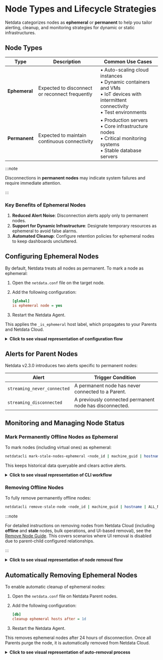 # Node Types and Lifecycle Strategies

Netdata categorizes nodes as **ephemeral** or **permanent** to help you tailor alerting, cleanup, and monitoring strategies for dynamic or static infrastructures.

## Node Types

| Type          | Description                                    | Common Use Cases                                                                                                                               |
|---------------|------------------------------------------------|---------------------------------------------------------------------------------------------------------------------------------------------------|
| **Ephemeral** | Expected to disconnect or reconnect frequently | • Auto-scaling cloud instances<br />• Dynamic containers and VMs<br />• IoT devices with intermittent connectivity<br />• Test environments        |
| **Permanent** | Expected to maintain continuous connectivity   | • Production servers<br />• Core infrastructure nodes<br />• Critical monitoring systems<br />• Stable database servers                          |

:::note

Disconnections in **permanent nodes** may indicate system failures and require immediate attention.

:::

### Key Benefits of Ephemeral Nodes

1. **Reduced Alert Noise**: Disconnection alerts apply only to permanent nodes.
2. **Support for Dynamic Infrastructure**: Designate temporary resources as ephemeral to avoid false alarms.
3. **Automated Cleanup**: Configure retention policies for ephemeral nodes to keep dashboards uncluttered.

## Configuring Ephemeral Nodes

By default, Netdata treats all nodes as permanent. To mark a node as ephemeral:

1. Open the `netdata.conf` file on the target node.
2. Add the following configuration:

   ```ini
   [global]
   is ephemeral node = yes
   ```

3. Restart the Netdata Agent.

This applies the `_is_ephemeral` host label, which propagates to your Parents and Netdata Cloud.

<details>
<summary><strong>Click to see visual representation of configuration flow</strong></summary><br/>

```mermaid
flowchart TD
    A[Node is Permanent by Default] -->|Step 1| B[Open netdata.conf on Target Node]
    B -->|Step 2| C[Add Configuration]
    C -->|Step 3| D[Restart the Node]
    D --> E[Node Now Marked as Ephemeral]
    E --> F[_is_ephemeral Label Applied]
    F --> G[Label Propagates to Parents and Cloud]

    classDef step fill:#e8f5e8,stroke:#27ae60,stroke-width:2px,color:#2c3e50,rx:10,ry:10
    classDef label fill:#f3e8ff,stroke:#9b59b6,stroke-width:2px,color:#2c3e50,rx:10,ry:10
    classDef subgraphStyle fill:#f8f9fa,stroke:#6c757d,stroke-width:2px,color:#2c3e50,rx:15,ry:15

    class A,B,C,D step
    class E,F label
    class G subgraphStyle
```

</details>

## Alerts for Parent Nodes

Netdata v2.3.0 introduces two alerts specific to permanent nodes:

| Alert                       | Trigger Condition                                         |
|-----------------------------|-----------------------------------------------------------|
| `streaming_never_connected` | A permanent node has never connected to a Parent.         |
| `streaming_disconnected`    | A previously connected permanent node has disconnected.   |

## Monitoring and Managing Node Status

### Mark Permanently Offline Nodes as Ephemeral

To mark nodes (including virtual ones) as ephemeral:

```bash
netdatacli mark-stale-nodes-ephemeral <node_id | machine_guid | hostname | ALL_NODES>
```

This keeps historical data queryable and clears active alerts.

<details>
<summary><strong>Click to see visual representation of CLI workflow</strong></summary><br/>

```mermaid
flowchart TD
    A[Offline Node Detected] -->|Run CLI Command| B[Use netdatacli mark-stale-nodes-ephemeral]
    B --> C[Node Marked as Ephemeral]
    C --> D[Metrics Remain Available]
    C --> E[Active Alerts Cleared]
    C --> F{Node Reconnects?}
    F -->|Yes (No Config)| G[Reverts to Permanent]
    F -->|No| H[Remains Ephemeral]

    classDef step fill:#e8f5e8,stroke:#27ae60,stroke-width:2px,color:#2c3e50,rx:10,ry:10
    classDef alert fill:#ffe8e8,stroke:#e74c3c,stroke-width:2px,color:#2c3e50,rx:10,ry:10
    class A,B,C,D,E step
    class F,G,H alert
```

</details>

### Removing Offline Nodes

To fully remove permanently offline nodes:

```bash
netdatacli remove-stale-node <node_id | machine_guid | hostname | ALL_NODES>
```

:::note

For detailed instructions on removing nodes from Netdata Cloud (including **offline** and **stale** nodes, bulk operations, and UI-based removal), see the [Remove Node Guide](https://github.com/netdata/netdata/edit/master/docs/learn/remove-node.md). This covers scenarios where UI removal is disabled due to parent-child configured relationships.

:::

<details>
<summary><strong>Click to see visual representation of node removal flow</strong></summary><br/>

```mermaid
flowchart TD
    A[Offline Node Detected] -->|Run CLI Tool| B[Execute remove-stale-node Command]
    B --> C[Node Removed from System]
    C --> D[Node No Longer Queryable]
    C --> E[Alerts for Node Cleared]

    classDef step fill:#e8f5e8,stroke:#27ae60,stroke-width:2px,color:#2c3e50,rx:10,ry:10
    classDef alert fill:#ffe8e8,stroke:#e74c3c,stroke-width:2px,color:#2c3e50,rx:10,ry:10
    class A,B,C,D,E step
```

</details>

## Automatically Removing Ephemeral Nodes

To enable automatic cleanup of ephemeral nodes:

1. Open the `netdata.conf` file on Netdata Parent nodes.
2. Add the following configuration:

   ```ini
   [db]
   cleanup ephemeral hosts after = 1d
   ```

3. Restart the Netdata Agent.

This removes ephemeral nodes after 24 hours of disconnection. Once all Parents purge the node, it is automatically removed from Netdata Cloud.

<details>
<summary><strong>Click to see visual representation of auto-removal process</strong></summary><br/>

```mermaid
flowchart TD
    A[Configure Auto-Removal in netdata.conf] --> B[Restart Parent Nodes]
    B --> C[Ephemeral Node Disconnects]
    C --> D{Wait Period Elapsed?}
    D -->|Yes| E[Node Automatically Removed]
    D -->|No| F[Node Remains in System]
    E --> G{All Parents Removed Node?}
    G -->|Yes| H[Node Removed from Cloud]

    classDef step fill:#e8f5e8,stroke:#27ae60,stroke-width:2px,color:#2c3e50,rx:10,ry:10
    classDef alert fill:#ffe8e8,stroke:#e74c3c,stroke-width:2px,color:#2c3e50,rx:10,ry:10
    class A,B,C,D,E,F,G,H step
```

</details>
